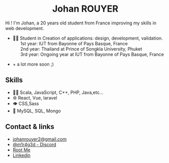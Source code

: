
<p >
  <h1 align="center">Johan ROUYER</h1>
<p/>

Hi ! I'm Johan, a 20 years old student from France improving my skills in web development.

- 👨‍💻 Student in Creation of applications: design, development, validation.<br>
      &nbsp;&nbsp;&nbsp;&nbsp;&nbsp;&nbsp;1st year: IUT from Bayonne of Pays Basque, France
  <br>
      &nbsp;&nbsp;&nbsp;&nbsp;&nbsp;&nbsp;2nd year: Thailand at Prince of Songkla University, Phuket
  <br>
      &nbsp;&nbsp;&nbsp;&nbsp;&nbsp;&nbsp;3rd year: Ongoing year at IUT from Bayonne of Pays Basque, France
- <p>+ a lot more soon ;)</p>

## Skills
- 👨‍💻 Scala, JavaScript, C++, PHP, Java,etc...
- ⚙️ React, Vue, laravel
- 👁️ CSS,Sass
- 💽 MySQL, SQL, Mongo

## Contact & links
- johanrouyer2@gmail.com
- [@m1r4g3d - Discord](https://discord.com/users/744892863367872552)
- [Root Me](https://www.root-me.org/m1r4g3)
- [Linkedin]([https://www.root-me.org/m1r4g3](https://www.linkedin.com/in/johan-rouyer-710686293/))
